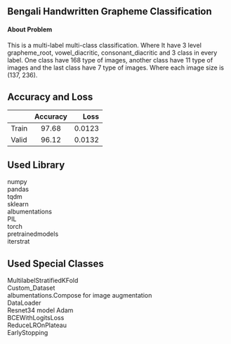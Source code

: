  ## Bengali Handwritten Grapheme Classification


#### About Problem
This is a multi-label multi-class classification. Where It have 3 level grapheme_root, vowel_diacritic, consonant_diacritic and 3 class in every label. One class have 168 type of images, another class have 11 type of images and the last class have 7 type of images. Where each image size is (137, 236). 




## Accuracy and Loss

|            |  Accuracy  |  Loss   |
| ---------- | :---------:| ------: |
|  Train     |  97.68     |  0.0123 |
|  Valid     |  96.12     |  0.0132 |




## Used Library

numpy  
pandas  
tqdm  
sklearn  
albumentations  
PIL  
torch  
pretrainedmodels  
iterstrat


 ## Used Special Classes  
 
 MultilabelStratifiedKFold  
 Custom_Dataset  
 albumentations.Compose for image augmentation  
 DataLoader  
 Resnet34 model
 Adam  
 BCEWithLogitsLoss  
 ReduceLROnPlateau  
 EarlyStopping  
 
 
 
 
 
